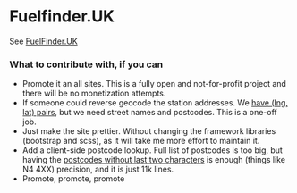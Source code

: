 # Fuelfinder.UK

See [FuelFinder.UK](https://fuelfinder.uk)

### What to contribute with, if you can

- Promote it an all sites. This is a fully open and not-for-profit project and there will be no monetization attempts.
- If someone could reverse geocode the station addresses. We [have (lng, lat) pairs](https://github.com/sztanko/fuelfinder/blob/master/fuelfinder/public/stations.json), but we need street names and postcodes. This is a one-off job.
- Just make the site prettier. Without changing the framework libraries (bootstrap and scss), as it will take me more effort to maintain it.
- Add a client-side postcode lookup. Full list of postcodes is too big, but having the [postcodes without last two characters](https://github.com/sztanko/fuelfinder/blob/master/data/postcode_parts.csv) is enough (things like N4 4XX) precision, and it is just 11k lines.
- Promote, promote, promote
